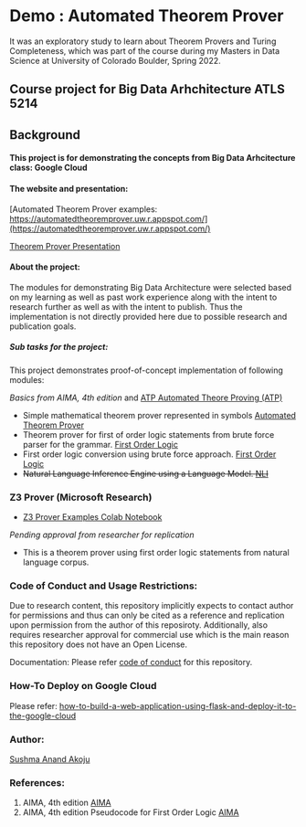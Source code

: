 # Demo : Automated Theorem Prover
It was an exploratory study to learn about Theorem Provers and Turing Completeness, which was part of the course during my Masters in Data Science at University of Colorado Boulder, Spring 2022.

## Course project for Big Data Arhchitecture ATLS 5214

## Background

#### This project is for demonstrating the concepts from Big Data Arhcitecture class: Google Cloud

#### The website and presentation:

[Automated Theorem Prover examples: https://automatedtheoremprover.uw.r.appspot.com/](https://automatedtheoremprover.uw.r.appspot.com/)

[ Theorem Prover Presentation](https://github.com/sushmaakoju/demo-automated-theorem-prover/blob/main/Theorem%20Prover.pdf)


#### About the project:

The modules for demonstrating Big Data Architecture were selected 
based on my learning as well as past work experience along with the intent to 
research further as well as with the intent to publish.
Thus the implementation is not directly provided here due to possible research and publication goals.

##### Sub tasks for the project:

This project demonstrates proof-of-concept implementation of following modules:

*Basics from AIMA, 4th edition* and <a href="https://www.cs.cmu.edu/~fp/courses/atp/">ATP Automated Theore Proving (ATP) </a>

- Simple mathematical theorem prover represented in symbols 
<a href="https://github.com/sushmaakoju/automated-theorem-prover/">Automated Theorem Prover</a>
- Theorem prover for first of order logic statements from brute force parser for the grammar. <a href="https://github.com/sushmaakoju/first-order-logic/tree/86cde01c6d03fa39e6cdd4b50c26339211e19adf"> First Order Logic</a>
- First order logic conversion using brute force approach. <a href="https://github.com/sushmaakoju/first-order-logic/tree/86cde01c6d03fa39e6cdd4b50c26339211e19adf"> First Order Logic</a></strike>
- <strike>Natural Language Inference Engine using a Language Model. <a href="https://github.com/sushmaakoju/natural-language-inference/tree/1d5445a27b401c772d78c0ca6113b8d3783f0780"> NLI</a> </strike>

### Z3 Prover (Microsoft Research)
- [Z3 Prover Examples Colab Notebook](https://github.com/sushmaakoju/demo-ATLS5214/blob/main/z3_prover_examples.ipynb)

*Pending approval from researcher for replication*
- This is a theorem prover using first order logic statements from natural language corpus.
### Code of Conduct and Usage Restrictions:

Due to research content, this repository implicitly expects to contact author for permissions and thus can only be cited as a reference and replication upon permission from the author of this reposiroty. Additionally, also requires researcher approval for commercial use which is the main reason this repository does not have an Open License.

Documentation: Please refer <a href="https://github.com/sushmaakoju/demo-ATLS5214/blob/main/CODE_OF_CONDUCT.md">code of conduct</a> for this repository.

### How-To Deploy on Google Cloud
Please refer: <a href="https://www.freecodecamp.org/news/how-to-build-a-web-application-using-flask-and-deploy-it-to-the-cloud-3551c985e492/">how-to-build-a-web-application-using-flask-and-deploy-it-to-the-google-cloud</a>

### Author:
[Sushma Anand Akoju](https://github.com/sushmaakoju/demo-ATLS5214)
### References:

1. AIMA, 4th edition <a href="http://aima.cs.berkeley.edu/"> AIMA </a>
2. AIMA, 4th edition Pseudocode for First Order Logic <a href="https://github.com/aimacode/aima-pseudocode"> AIMA </a>

